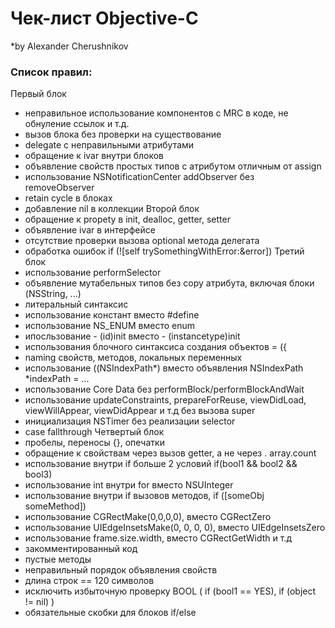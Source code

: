 # Чек-лист Objective-C
*by Alexander Cherushnikov

### Список правил:
Первый блок
- неправильное использование компонентов с MRC в коде, не обнуление ссылок и т.д.
- вызов блока без проверки на существование
- delegate с неправильными атрибутами
- обращение к ivar внутри блоков
- объявление свойств простых типов с атрибутом отличным от assign
- использование NSNotificationCenter addObserver без removeObserver
- retain cycle в блоках
- добавление nil в коллекции
Второй блок
- обращение к propety в init, dealloc, getter, setter
- объявление ivar в интерфейсе
- отсутствие проверки вызова optional метода делегата
- обработка ошибок if (![self trySomethingWithError:&error])
Третий блок
- использование performSelector
- объявление мутабельных типов без copy атрибута, включая блоки (NSString, ...)
- литеральный синтаксис
- использование констант вместо #define
- использование NS_ENUM вместо enum
- ипосльзование - (id)init вместо - (instancetype)init
- использования блочного синтаксиса создания объектов = ({
- naming свойств, методов, локальных переменных
- использование ((NSIndexPath*) вместо объявления NSIndexPath *indexPath = ...
- использование Core Data без performBlock/performBlockAndWait
- использование updateConstraints, prepareForReuse, viewDidLoad, viewWillAppear, viewDidAppear и т.д без вызова super
- инициализация NSTimer без реализации selector
- case fallthrough
Четвертый блок
- пробелы, переносы {}, опечатки
- обращение к свойствам через вызов getter, а не через . array.count
- использование внутри if больше 2 условий if(bool1 && bool2 && bool3)
- использование int внутри for вместо NSUInteger
- использование внутри if вызовов методов, if ([someObj someMethod])
- использование CGRectMake(0,0,0,0), вместо CGRectZero
- использование UIEdgeInsetsMake(0, 0, 0, 0), вместо UIEdgeInsetsZero
- использование frame.size.width, вместо CGRectGetWidth и т.д
- закомментированный код
- пустые методы
- неправильный порядок объявления свойств
- длина строк == 120 символов
- исключить избыточную проверку BOOL ( if (bool1 == YES), if (object != nil) )
- обязательные скобки для блоков if/else
